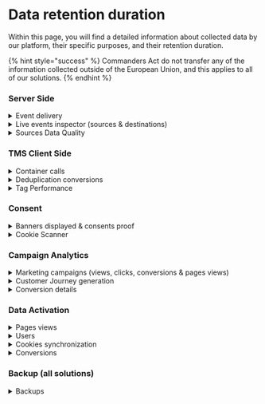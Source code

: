 # Data retention duration

Within this page, you will find a detailed information about collected data by our platform, their specific purposes, and their retention duration.



{% hint style="success" %}
Commanders Act do not transfer any of the information collected outside of the European Union, and this applies to all of our solutions.
{% endhint %}

### Server Side

<details>

<summary>Event delivery </summary>

**Type:** Data Collection

**Purpose:** Sampling storage of inbound and outbound hits from server side function

**Personal data:**  Any data necessary for the client's project\
\*IP addresses are automatically obfuscated (the last octet is replaced by 0)

**Consent required:** No

**Data retention:** 30 days

**Collection frequency:** 6 requests per minute for each event type\
\*a bonus of 30 request per hour for each event type

</details>

<details>

<summary>Live events inspector (sources &#x26; destinations)</summary>

**Type:** Data Collection

**Purpose:** Sampling storage of inbound and outbound hits from server side function

**Personal data:**  Any data necessary for the client's project\
\*IP addresses are automatically obfuscated (the last octet is replaced by 0)

**Consent required:** No

**Data retention:** 7 days

**Collection frequency:** 6 requests per minute for each event type\
\*a bonus of 30 request per hour for each event type

</details>

<details>

<summary>Sources Data Quality</summary>

**Type:** Data Collection

**Purpose:** Sampling storage of inbound and outbound hits from server side function

**Personal data:** Yes, depending of customers settings

**Consent required:** No

**Data retention:** 30 days

**Collection frequency:** 6 requests per minute for each event type\
\*a bonus of 30 request per hour for each event type

</details>

### TMS Client Side

<details>

<summary>Container calls</summary>

**Type:** Data Collection

**Purpose:** Monitoring of the volume of container calls Generation of TAG invoicing

**Personal data:** No

**Consent required:** No

**Data retention:** 31 days

</details>

<details>

<summary>Deduplication conversions</summary>

**Type:** Data Collection

**Purpose:** Deduplication reporting by conversions

**Personal data:** No

**Consent required:** Yes

**Data retention:** 90 days

</details>

<details>

<summary>Tag Performance</summary>

**Type:** Data Collection

**Purpose:** Performance reporting on the tags embedded in our containers

**Personal data:** No

**Consent required:** No (Anonymous data)

**Data retention:** 30 days

</details>

### Consent

<details>

<summary>Banners displayed &#x26; consents proof</summary>

**Type:** Data Collection

**Purpose:** Counting of privacy banner postings and consents. Storage of consents in accordance with legislation

**Personal data:** Commanders Act uniq ID (TCPID)

**Consent required:** No

**Data retention:** 396 days

</details>

<details>

<summary>Cookie Scanner</summary>

**Type:** Data Collection

**Purpose:** Collection of cookies set up on customer website for conformity check

**Personal data:** No

**Consent required:** No (anonymous data)

**Data retention:** 30 days

</details>

### Campaign Analytics

<details>

<summary>Marketing campaigns (views, clicks, conversions &#x26; pages views)</summary>

**Type:** Data Collection

**Purpose:** Dashboard generation on sales attribution to marketing solutions

**Personal data:**&#x20;

* Commanders Act uniq ID (TC\_ID)&#x20;
* IP&#x20;
* User Agent

**Consent required:** Yes

**Data retention:** 90 days by default

</details>

<details>

<summary>Customer Journey generation</summary>

**Type:** Data Processing

**Purpose:** Generation of customers journeys from the collected data to be able to constitute the attribution

**Personal data:** Yes

**Consent required:** Yes

**Data retention:** 90 days

</details>

<details>

<summary>Conversion details</summary>

**Type:** Data Processing

**Purpose:** Storage of conversions with customer journeys

**Personal data:**&#x20;

* Commanders Act uniq ID (TC\_ID)&#x20;
* IP&#x20;
* User Agent
* Conversion data

**Consent required:** Yes

**Data retention:** 2 years

**Additional information:** This long retention allows our customers to compare conversion data to previous year.

</details>

### Data Activation

<details>

<summary>Pages views</summary>

**Type:** Data Collection

**Purpose:** Collecting the navigation of Internet users on a website in order to perform profiling

**Personal data:**&#x20;

* ID Unique CA (TC\_ID)&#x20;
* IP&#x20;
* User Agent&#x20;
* User ID Any other data necessary for the client's project

**Consent required:** Yes

**Data retention:** 30 days

</details>

<details>

<summary>Users</summary>

**Type:** Data Processing

**Purpose:** Algorithms for the distribution of users in predefined segments

**Personal data:** No

**Consent required:** Yes

**Data retention:** 2 years

**Additional information:** We consider a user to be inactive after 2 years. This period is set to match the need of some of our customers having long sales cycles

</details>

<details>

<summary>Cookies synchronization</summary>

**Type:** Data Collection

**Purpose:** Correspondence of our IDs with partner IDs

**Personal data:**&#x20;

* ID Unique CA (TC\_ID)&#x20;
* Partners Ids

**Consent required:** Yes

**Data retention:** 90 days

**Additional information:** We consider a user to be inactive after 2 years. This period is set to match the need of some of our customers having long sales cycles

</details>

<details>

<summary>Conversions</summary>

**Type:** Data Import

**Purpose:** Import of conversion and reconciliation with collected data

**Personal data:**&#x20;

* Name
* first name&#x20;
* email
* contact information

**Consent required:** Yes

**Data retention:** 12 months by default

</details>

### Backup (all solutions)

<details>

<summary>Backups</summary>

**Type:** Backup

**Purpose:** Backups of all data stored

**Personal data:** All databases

**Consent required:** Not applicable

**Data retention:** 3 months

</details>
